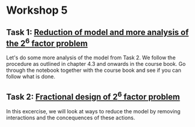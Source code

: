 # Workshop 5

## Task 1: [Reduction of model and more analysis of the 2$^6$ factor problem](/Week_2/Workshop_5/Jupyter-notebooks/2-6factor-more_analysis.ipynb)
Let's do some more analysis of the model from Task 2. We follow the procedure as outlined in chapter 4.3 and onwards in the course book. Go through the notebook together with the course book and see if you can follow what is done.  
 
## Task 2: [Fractional design of 2$^6$ factor problem](/Week_2/Workshop_5/Jupyter-notebooks/fractional_design.ipynb)
In this excercise, we will look at ways to reduce the model by removing interactions and the concequences of these actions. 